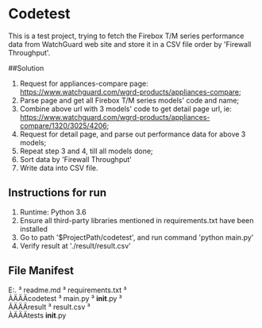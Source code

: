 # Codetest
This is a test project, trying to fetch the Firebox T/M series performance data from WatchGuard web site 
and store it in a CSV file order by 'Firewall Throughput'.

##Solution
1. Request for appliances-compare page: https://www.watchguard.com/wgrd-products/appliances-compare;
2. Parse page and get all Firebox T/M series models' code and name;
3. Combine above url with 3 models' code to get detail page url, ie: https://www.watchguard.com/wgrd-products/appliances-compare/1320/3025/4206;
4. Request for detail page, and parse out performance data for above 3 models;
5. Repeat step 3 and 4, till all models done;
6. Sort data by 'Firewall Throughput'
7. Write data into CSV file.

## Instructions for run
1. Runtime: Python 3.6
2. Ensure all third-party libraries mentioned in requirements.txt have been installed
3. Go to path '$ProjectPath/codetest', and run command 'python main.py'
4. Verify result at './result/result.csv'

## File Manifest
E:.
³   readme.md
³   requirements.txt
³    
ÀÄÄÄcodetest
    ³   main.py
    ³   __init__.py
    ³   
    ÃÄÄÄresult
    ³       result.csv
    ³       
    ÀÄÄÄtests
            __init__.py
            